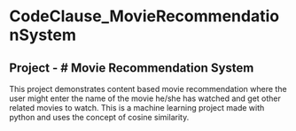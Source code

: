 # CodeClause_MovieRecommendationSystem

## Project - # Movie Recommendation System

This project demonstrates content based movie recommendation where the user might enter the name of the movie he/she has watched and get other related movies to watch. This is a machine learning project made with python and uses the concept of cosine similarity.
